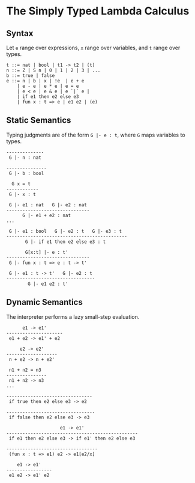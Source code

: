 # The Simply Typed Lambda Calculus

## Syntax

Let `e` range over expressions, `x` range over variables, and `t` range over types.

```
t ::= nat | bool | t1 -> t2 | (t)
n ::= Z | S n | 0 | 1 | 2 | 3 | ...
b ::= true | false
e ::= n | b | x | !e  | e + e
    | e - e | e * e | e = e
    | e < e | e & e | e `|` e |
    | if e1 then e2 else e3
    | fun x : t => e | e1 e2 | (e)
```

## Static Semantics

Typing judgments are of the form `G |- e : t`, where `G` maps variables to types.

```
--------------
 G |- n : nat

---------------
 G |- b : bool

  G x = t
------------
 G |- x : t

 G |- e1 : nat   G |- e2 : nat
-------------------------------
      G |- e1 + e2 : nat
...

 G |- e1 : bool   G |- e2 : t   G |- e3 : t  
---------------------------------------------
       G |- if e1 then e2 else e3 : t

       G[x:t] |- e : t'
-------------------------------
 G |- fun x : t => e : t -> t'

 G |- e1 : t -> t'   G |- e2 : t
---------------------------------
        G |- e1 e2 : t'
```

## Dynamic Semantics

The interpreter performs a lazy small-step evaluation.

```
      e1 -> e1'
---------------------
 e1 + e2 -> e1' + e2

     e2 -> e2'
-------------------
 n + e2 -> n + e2'

 n1 + n2 = n3
---------------
 n1 + n2 -> n3
...

--------------------------------
 if true then e2 else e3 -> e2

---------------------------------
 if false then e2 else e3 -> e3

                    e1 -> e1'
-------------------------------------------------
 if e1 then e2 else e3 -> if e1' then e2 else e3

----------------------------------
 (fun x : t => e1) e2 -> e1[e2/x]

    e1 -> e1'
-----------------
 e1 e2 -> e1' e2
```
